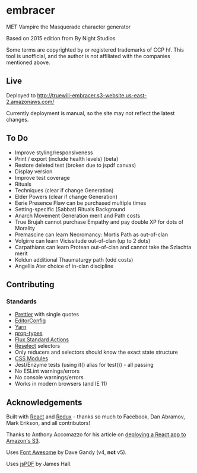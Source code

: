 # embracer

MET Vampire the Masquerade character generator

Based on 2015 edition from By Night Studios

Some terms are copyrighted by or registered trademarks of CCP hf.
This tool is unofficial, and the author is not affiliated with the companies mentioned above.

## Live

Deployed to http://truewill-embracer.s3-website.us-east-2.amazonaws.com/

Currently deployment is manual, so the site may not reflect the latest changes.

## To Do

* Improve styling/responsiveness
* Print / export (include health levels) (beta)
* Restore deleted test (broken due to jspdf canvas)
* Display version
* Improve test coverage
* Rituals
* Techniques (clear if change Generation)
* Elder Powers (clear if change Generation)
* Eerie Presence Flaw can be purchased multiple times
* Setting-specific (Sabbat) Rituals Background
* Anarch Movement Generation merit and Path costs
* True Brujah cannot purchase Empathy and pay double XP for dots of Morality
* Premascine can learn Necromancy: Mortis Path as out-of-clan
* Volgirre can learn Vicissitude out-of-clan (up to 2 dots)
* Carpathians can learn Protean out-of-clan and cannot take the Szlachta merit
* Koldun additional Thaumaturgy path (odd costs)
* Angellis Ater choice of in-clan discipline

## Contributing

### Standards

* [Prettier](https://prettier.io/) with single quotes
* [EditorConfig](http://editorconfig.org/)
* [Yarn](https://yarnpkg.com/en/)
* [prop-types](https://github.com/facebook/prop-types)
* [Flux Standard Actions](https://github.com/acdlite/flux-standard-action)
* [Reselect](https://github.com/reactjs/reselect) selectors
* Only reducers and selectors should know the exact state structure
* [CSS Modules](https://facebook.github.io/create-react-app/docs/adding-a-css-modules-stylesheet)
* Jest/Enzyme tests (using it() alias for test()) - all passing
* No ESLint warnings/errors
* No console warnings/errors
* Works in modern browsers (and IE 11)

## Acknowledgements

Built with [React](https://reactjs.org/) and [Redux](https://redux.js.org/) - thanks so much to Facebook, Dan Abramov, Mark Erikson, and all contributors!

Thanks to Anthony Accomazzo for his article on [deploying a React app to Amazon's S3](https://www.fullstackreact.com/articles/deploying-a-react-app-to-s3/).

Uses [Font Awesome](http://fontawesome.io) by Dave Gandy (v4, **not** v5).

Uses [jsPDF](https://github.com/MrRio/jsPDF) by James Hall.
